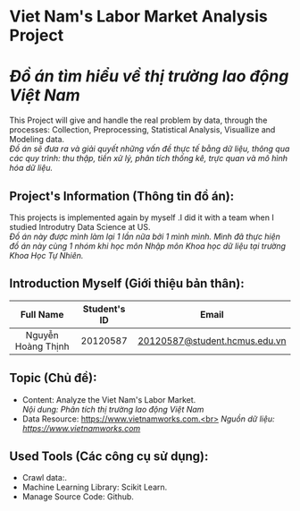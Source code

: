 # Viet Nam's Labor Market Analysis Project
# <i>Đồ án tìm hiểu về thị trường lao động Việt Nam</i>
This Project will give and handle the real problem by data, through the processes: Collection, Preprocessing, Statistical Analysis, Visuallize and Modeling data.  
<i>Đồ án sẽ đưa ra và giải quyết những vấn đề thực tế bằng dữ liệu, thông qua các quy trình: thu thập, tiền xử lý, phân tích thống kê, trực quan và mô hình hóa dữ liệu.</i>

## Project's Information (Thông tin đồ án): 
This projects is implemented again by myself .I did it with a team when I studied Introdutry Data Science at US.   
<i>Đồ án này được mình làm lại 1 lần nữa bởi 1 mình mình. Mình đã thực hiện đồ án này cùng 1 nhóm khi học môn Nhập môn Khoa học dữ liệu tại trường Khoa Học Tự Nhiên.</i>

## Introduction Myself (Giới thiệu bản thân):
| Full Name                  |   Student's ID   | Email                              |
|:--------------------------:|:----------------:|:----------------------------------:|
| Nguyễn Hoàng Thịnh         |  20120587        | 20120587@student.hcmus.edu.vn      |

## Topic (Chủ đề): 
- Content: Analyze the Viet Nam's Labor Market.<br>
<i>Nội dung: Phân tích thị trường lao động Việt Nam </i>
- Data Resource: https://www.vietnamworks.com.<br>
<i>Nguồn dữ liệu: https://www.vietnamworks.com </i>

## Used Tools (Các công cụ sử dụng):
- Crawl data:.
- Machine Learning Library: Scikit Learn.
- Manage Source Code: Github.
